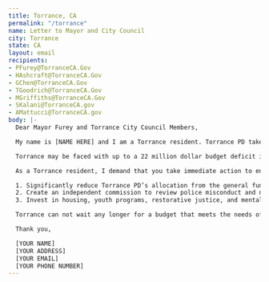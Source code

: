 ```yaml
---
title: Torrance, CA
permalink: "/torrance"
name: Letter to Mayor and City Council
city: Torrance
state: CA
layout: email
recipients:
- PFurey@TorranceCA.Gov
- HAshcraft@TorranceCA.Gov
- GChen@TorranceCA.Gov
- TGoodrich@TorranceCA.Gov
- MGriffiths@TorranceCA.Gov
- SKalani@TorranceCA.gov
- AMattucci@TorranceCA.gov
body: |-
  Dear Mayor Furey and Torrance City Council Members,

  My name is [NAME HERE] and I am a Torrance resident. Torrance PD takes an enormous share of the city’s general fund, taking away desperately needed resources from essential city programs and services. Over 22% of our city’s budget is directed the police department, while only 4.4% is devoted to community services.

  Torrance may be faced with up to a 22 million dollar budget deficit in the FY2020-2021 and is set to divest only 5.7% of Torrance PD's total departmental budget, while enacting steeper cuts on vital public services such as libraries, park maintenance, and public works. The investment in policing has not made us safer – Torrance PD continues to constitute a lethal threat to Torrance's Black and Brown communities. Officers Anthony Chavez and Matthew Concannon, who fatally shot 23-year-old Christopher DeAndre Mitchell in December 2018, are still decorated members of the police force. With Torrance's current finances in dire jeopardy, it is clear that we must defund the police.

  As a Torrance resident, I demand that you take immediate action to ensure the following:

  1. Significantly reduce Torrance PD’s allocation from the general fund.
  2. Create an independent commission to review police misconduct and negligence by Torrance PD.
  3. Invest in housing, youth programs, restorative justice, and mental health workers to keep the community safe.

  Torrance can not wait any longer for a budget that meets the needs of its residents. The only way to achieve this is to take immediate steps to defund Torrance PD.

  Thank you,

  [YOUR NAME]
  [YOUR ADDRESS]
  [YOUR EMAIL]
  [YOUR PHONE NUMBER]
---
```


